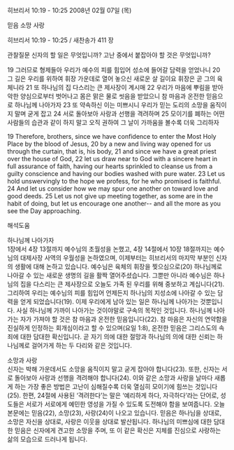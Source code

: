 히브리서 10:19 - 10:25 
2008년 02월 07일 (목)

믿음 소망 사랑



히브리서 10:19 - 10:25 / 새찬송가 411 장


관찰질문
신자의 할 일은 무엇입니까? 
고난 중에서 붙잡아야 할 것은 무엇입니까? 

19 그러므로 형제들아 우리가 예수의 피를 힘입어 성소에 들어갈 담력을 얻었나니 20 그 길은 우리를 위하여 휘장 가운데로 열어 놓으신 새로운 살 길이요 휘장은 곧 그의 육체니라 21 또 하나님의 집 다스리는 큰 제사장이 계시매 22 우리가 마음에 뿌림을 받아 악한 양심으로부터 벗어나고 몸은 맑은 물로 씻음을 받았으니 참 마음과 온전한 믿음으로 하나님께 나아가자 23 또 약속하신 이는 미쁘시니 우리가 믿는 도리의 소망을 움직이지 말며 굳게 잡고 24 서로 돌아보아 사랑과 선행을 격려하며 
25 모이기를 폐하는 어떤 사람들의 습관과 같이 하지 말고 오직 권하여 그 날이 가까움을 볼수록 더욱 그리하자  

19 Therefore, brothers, since we have confidence to enter the Most Holy Place by the blood of Jesus, 20 by a new and living way opened for us through the curtain, that is, his body, 21 and since we have a great priest over the house of God, 22 let us draw near to God with a sincere heart in full assurance of faith, having our hearts sprinkled to cleanse us from a guilty conscience and having our bodies washed with pure water. 23 Let us hold unswervingly to the hope we profess, for he who promised is faithful. 24 And let us consider how we may spur one another on toward love and good deeds. 25 Let us not give up meeting together, as some are in the habit of doing, but let us encourage one another-- and all the more as you see the Day approaching.

해석도움





하나님께 나아가자  
1장에서 4장 13절까지 예수님의 초월성을 논했고, 4장 14절에서 10장 18절까지는 예수님의 대제사장 사역의 우월성을 논하였으며, 이제부터는 히브리서의 마지막 부분인 신자의 생활에 대해 논하고 있습니다. 예수님은 육체의 휘장을 찢으심으로(20) 하나님께로 나아갈 수 있는 새로운 생명의 길을 활짝 열어주셨습니다. 그뿐만 아니라 예수님은 하나님의 집을 다스리는 큰 제사장으로 오늘도 가족 된 우리를 위해 중보하고 계십니다(21). 그리하여 우리는 예수님의 피를 힘입어 언제든지 하나님의 지성소에 나아갈 수 있는 담력을 얻게 되었습니다(19). 이제 우리에게 남아 있는 일은 하나님께 나아가는 것뿐입니다. 사실 하나님께 가까이 나아가는 것이야말로 구속의 목적인 것입니다. 하나님께 나아가는 자가 가져야 할 것은 참 마음과 온전한 믿음입니다(22). 참 마음은 자신의 연약함을 진실하게 인정하는 회개심이라고 할 수 있으며(요일 1:8), 온전한 믿음은 그리스도의 속죄에 대한 담대한 확신입니다. 곧 자기 의에 대한 절망과 하나님의 의에 대한 신뢰는 하나님께로 걸어가게 하는 두 다리와 같은 것입니다.    

소망과 사랑  
신자는 박해 가운데서도 소망을 움직이지 말고 굳게 잡아야 합니다(23). 또한, 신자는 서로 돌아보아 사랑과 선행을 격려해야 합니다(24). 이와 같은 소망과 사랑을 날마다 새롭게 하는 가장 좋은 방법은 고난이 심해질수록 더욱 열심히 모이기에 힘쓰는 것입니다(25). 한편, 24절에 사용된 ‘격려한다’는 말은 ‘예리하게 하다, 자극하다’라는 단어로, 성도들은 서로가 서로에게 예민한 영성을 가질 수 있도록 도전해야 함을 보여줍니다. 오늘 본문에는 믿음(22), 소망(23), 사랑(24)이 나오고 있습니다. 믿음은 하나님을 상대로, 소망은 자신을 상대로, 사랑은 이웃을 상대로 발산됩니다. 하나님의 미쁘심에 대한 담대한 믿음은 신자에게 견고한 소망을 주며, 또 이 같은 확신은 지체를 진심으로 사랑하는 삶의 모습으로 드러나게 됩니다.
